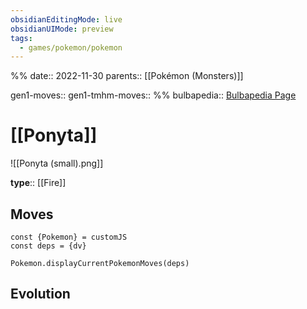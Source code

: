 ```yaml
---
obsidianEditingMode: live
obsidianUIMode: preview
tags:
  - games/pokemon/pokemon
---
```

%%
date:: 2022-11-30
parents:: [[Pokémon (Monsters)]]

gen1-moves:: 
gen1-tmhm-moves::
%%
bulbapedia:: [Bulbapedia Page](https://bulbapedia.bulbagarden.net/wiki/Ponyta_(Pok%C3%A9mon))

# [[Ponyta]]

![[Ponyta (small).png]]

**type**:: [[Fire]]

## Moves

```dataviewjs
const {Pokemon} = customJS
const deps = {dv}

Pokemon.displayCurrentPokemonMoves(deps)
```

## Evolution
